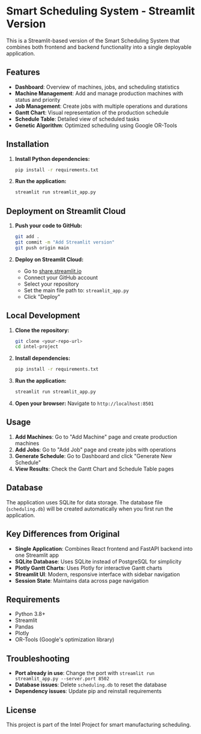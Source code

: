 # Smart Scheduling System - Streamlit Version

This is a Streamlit-based version of the Smart Scheduling System that combines both frontend and backend functionality into a single deployable application.

## Features

- **Dashboard**: Overview of machines, jobs, and scheduling statistics
- **Machine Management**: Add and manage production machines with status and priority
- **Job Management**: Create jobs with multiple operations and durations
- **Gantt Chart**: Visual representation of the production schedule
- **Schedule Table**: Detailed view of scheduled tasks
- **Genetic Algorithm**: Optimized scheduling using Google OR-Tools

## Installation

1. **Install Python dependencies:**
   ```bash
   pip install -r requirements.txt
   ```

2. **Run the application:**
   ```bash
   streamlit run streamlit_app.py
   ```

## Deployment on Streamlit Cloud

1. **Push your code to GitHub:**
   ```bash
   git add .
   git commit -m "Add Streamlit version"
   git push origin main
   ```

2. **Deploy on Streamlit Cloud:**
   - Go to [share.streamlit.io](https://share.streamlit.io)
   - Connect your GitHub account
   - Select your repository
   - Set the main file path to: `streamlit_app.py`
   - Click "Deploy"

## Local Development

1. **Clone the repository:**
   ```bash
   git clone <your-repo-url>
   cd intel-project
   ```

2. **Install dependencies:**
   ```bash
   pip install -r requirements.txt
   ```

3. **Run the application:**
   ```bash
   streamlit run streamlit_app.py
   ```

4. **Open your browser:**
   Navigate to `http://localhost:8501`

## Usage

1. **Add Machines**: Go to "Add Machine" page and create production machines
2. **Add Jobs**: Go to "Add Job" page and create jobs with operations
3. **Generate Schedule**: Go to Dashboard and click "Generate New Schedule"
4. **View Results**: Check the Gantt Chart and Schedule Table pages

## Database

The application uses SQLite for data storage. The database file (`scheduling.db`) will be created automatically when you first run the application.

## Key Differences from Original

- **Single Application**: Combines React frontend and FastAPI backend into one Streamlit app
- **SQLite Database**: Uses SQLite instead of PostgreSQL for simplicity
- **Plotly Gantt Charts**: Uses Plotly for interactive Gantt charts
- **Streamlit UI**: Modern, responsive interface with sidebar navigation
- **Session State**: Maintains data across page navigation

## Requirements

- Python 3.8+
- Streamlit
- Pandas
- Plotly
- OR-Tools (Google's optimization library)

## Troubleshooting

- **Port already in use**: Change the port with `streamlit run streamlit_app.py --server.port 8502`
- **Database issues**: Delete `scheduling.db` to reset the database
- **Dependency issues**: Update pip and reinstall requirements

## License

This project is part of the Intel Project for smart manufacturing scheduling. 